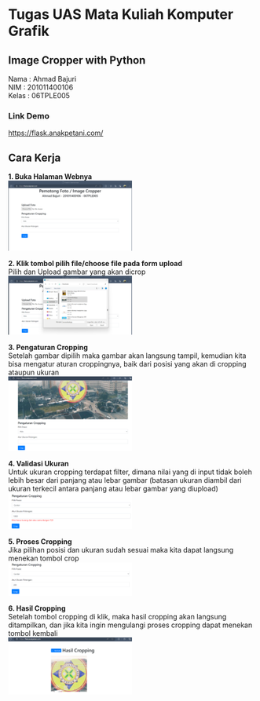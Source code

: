 # Tugas UAS Mata Kuliah Komputer Grafik
## Image Cropper with Python

Nama : Ahmad Bajuri<br>
NIM : 201011400106<br>
Kelas : 06TPLE005<br>

### Link Demo
<a href="https://flask.anakpetani.com/">https://flask.anakpetani.com/</a>

## Cara Kerja

<b>1. Buka Halaman Webnya</b><br>
<img src="https://github.com/ahmadbj11/image_crop_python/blob/main/images/A1.png" width="50%"/><br>

<b>2. Klik tombol pilih file/choose file pada form upload</b><br>
Pilih dan Upload gambar yang akan dicrop<br>
<img src="https://github.com/ahmadbj11/image_crop_python/blob/main/images/A2.png" width="50%"/>

<b>3. Pengaturan Cropping</b><br>
Setelah gambar dipilih maka gambar akan langsung tampil, kemudian kita bisa mengatur aturan croppingnya, baik dari posisi yang akan di cropping ataupun ukuran<br>
<img src="https://github.com/ahmadbj11/image_crop_python/blob/main/images/A3.png" width="50%"/><br>

<b>4. Validasi Ukuran</b><br>
Untuk ukuran cropping terdapat filter, dimana nilai yang di input tidak boleh lebih besar dari panjang atau lebar gambar (batasan ukuran diambil dari ukuran terkecil antara panjang atau lebar gambar yang diupload)<br>
<img src="https://github.com/ahmadbj11/image_crop_python/blob/main/images/A4.png" width="50%"/><br>

<b>5. Proses Cropping</b><br>
Jika pilihan posisi dan ukuran sudah sesuai maka kita dapat langsung menekan tombol crop<br>
<img src="https://github.com/ahmadbj11/image_crop_python/blob/main/images/A5.png" width="50%"/><br>

<b>6. Hasil Cropping</b><br>
Setelah tombol cropping di klik, maka hasil cropping akan langsung ditampilkan, dan jika kita ingin mengulangi proses cropping dapat menekan tombol kembali<br>
<img src="https://github.com/ahmadbj11/image_crop_python/blob/main/images/A6.png" width="50%"/>

